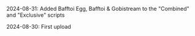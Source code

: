 2024-08-31: Added Bafftoi Egg, Bafftoi & Gobistream to the "Combined" and "Exclusive" scripts

2024-08-30: First upload
